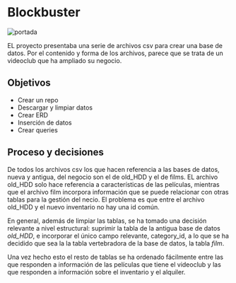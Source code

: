# Blockbuster 

![portada](/alquiler-de-películas.jpeg)

EL proyecto presentaba una serie de archivos csv para crear una base de datos. Por el contenido y forma de los archivos, parece que se trata de un videoclub que ha ampliado su negocio.

## Objetivos

- Crear un repo
- Descargar y limpiar datos
- Crear ERD
- Inserción de datos
- Crear queries


## Proceso y decisiones

De todos los archivos csv los que hacen referencia a las bases de datos, nueva y antigua, del negocio son el de old_HDD y el de films. EL archivo old_HDD solo hace referencia a características de las películas, mientras que el archivo film incorpora información que se puede relacionar con otras tablas para la gestión del necio. El problema es que entre el archivo old_HDD y el nuevo inventario no hay una id común. 

En general, además de limpiar las tablas, se ha tomado una decisión relevante a nivel estructural: suprimir la tabla de la antigua base de datos *old_HDD*, e incorporar el único campo relevante, category_id, a lo que se ha decidido que sea la la tabla vertebradora de la base de datos, la tabla *film*. 

Una vez hecho esto el resto de tablas se ha ordenado fácilmente entre las que responden a información de las películas que tiene el videoclub y las que responden a información sobre el inventario y el alquiler. 

